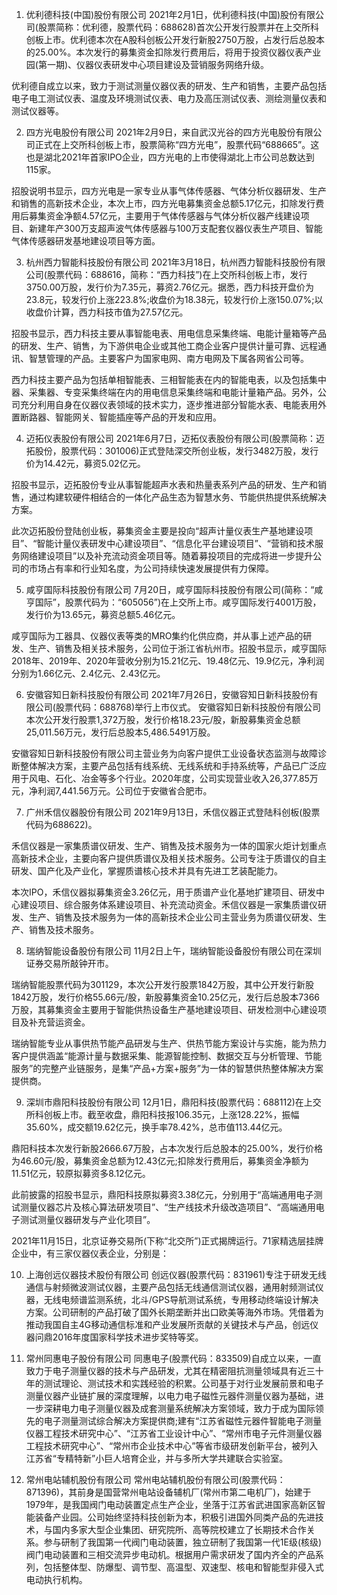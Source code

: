 1. 优利德科技(中国)股份有限公司
2021年2月1日，优利德科技(中国)股份有限公司(股票简称：优利德，股票代码：688628)首次公开发行股票并在上交所科创板上市。优利德本次在A股科创板公开发行新股2750万股，占发行后总股本的25.00%。本次发行的募集资金扣除发行费用后，将用于投资仪器仪表产业园(第一期)、仪器仪表研发中心项目建设及营销服务网络升级。

优利德自成立以来，致力于测试测量仪器仪表的研发、生产和销售，主要产品包括电子电工测试仪表、温度及环境测试仪表、电力及高压测试仪表、测绘测量仪表和测试仪器等。

2. 四方光电股份有限公司
2021年2月9日，来自武汉光谷的四方光电股份有限公司正式在上交所科创板上市，股票简称“四方光电”，股票代码“688665”。这也是湖北2021年首家IPO企业，四方光电的上市使得湖北上市公司总数达到115家。

招股说明书显示，四方光电是一家专业从事气体传感器、气体分析仪器研发、生产和销售的高新技术企业，本次上市，四方光电募集资金总额5.17亿元，扣除发行费用后募集资金净额4.57亿元，主要用于气体传感器与气体分析仪器产线建设项目、新建年产300万支超声波气体传感器与100万支配套仪器仪表生产项目、智能气体传感器研发基地建设项目等方面。

3. 杭州西力智能科技股份有限公司
2021年3月18日，杭州西力智能科技股份有限公司(股票代码：688616，简称：“西力科技”)在上交所科创板上市，发行3750.00万股，发行价为7.35元，募资2.76亿元。据悉，西力科技开盘价为23.8元，较发行价上涨223.8%;收盘价为18.38元，较发行价上涨150.07%;以收盘价计算，西力科技市值为27.57亿元。

招股书显示，西力科技主要从事智能电表、用电信息采集终端、电能计量箱等产品的研发、生产、销售，为下游供电企业或其他工商企业客户提供计量可靠、远程通讯、智慧管理的产品。主要客户为国家电网、南方电网及下属各网省公司等。

西力科技主要产品为包括单相智能表、三相智能表在内的智能电表，以及包括集中器、采集器、专变采集终端在内的用电信息采集终端和电能计量箱产品。另外，公司充分利用自身在仪器仪表领域的技术实力，逐步推进部分智能水表、电能表用外置断路器、智能网关、智能插座等产品的开发和应用。

4. 迈拓仪表股份有限公司
2021年6月7日，迈拓仪表股份有限公司(股票简称：迈拓股份，股票代码：301006)正式登陆深交所创业板，发行3482万股，发行价为14.42元，募资5.02亿元。

招股书显示，迈拓股份专业从事智能超声水表和热量表系列产品的研发、生产和销售，通过构建软硬件相结合的一体化产品生态为智慧水务、节能供热提供系统解决方案。

此次迈拓股份登陆创业板，募集资金主要是投向“超声计量仪表生产基地建设项目”、“智能计量仪表研发中心建设项目”、“信息化平台建设项目”、“营销和技术服务网络建设项目”以及补充流动资金项目等。随着募投项目的完成将进一步提升公司的市场占有率和行业知名度，为公司持续快速发展提供有力保障。

5. 咸亨国际科技股份有限公司
7月20日，咸亨国际科技股份有限公司(简称：“咸亨国际”，股票代码为：“605056”)在上交所上市。咸亨国际发行4001万股，发行价为13.65元，募资总额5.46亿元。

咸亨国际为工器具、仪器仪表等类的MRO集约化供应商，并从事上述产品的研发、生产、销售及相关技术服务，公司位于浙江省杭州市。招股书显示，咸亨国际2018年、2019年、2020年营收分别为15.21亿元、19.48亿元、19.9亿元，净利润分别为1.66亿元、2.4亿元、2.43亿元。

6. 安徽容知日新科技股份有限公司
2021年7月26日，安徽容知日新科技股份有限公司(股票代码：688768)举行上市仪式。
安徽容知日新科技股份有限公司本次公开发行股票1,372万股，发行价格18.23元/股，新股募集资金总额25,011.56万元，发行后总股本5,486.5491万股。

安徽容知日新科技股份有限公司主营业务为向客户提供工业设备状态监测与故障诊断整体解决方案，主要产品包括有线系统、无线系统和手持系统等，产品已广泛应用于风电、石化、冶金等多个行业。2020年度，公司实现营业收入26,377.85万元，净利润7,441.56万元。公司位于安徽省合肥市。

7. 广州禾信仪器股份有限公司
2021年9月13日，禾信仪器正式登陆科创板(股票代码为688622)。

禾信仪器是一家集质谱仪研发、生产、销售及技术服务为一体的国家火炬计划重点高新技术企业，主要向客户提供质谱仪及相关技术服务。公司专注于质谱仪的自主研发、国产化及产业化，掌握质谱核心技术并具有先进工艺装配能力。

本次IPO，禾信仪器拟募集资金3.26亿元，用于质谱产业化基地扩建项目、研发中心建设项目、综合服务体系建设项目、补充流动资金。禾信仪器是一家集质谱仪研发、生产、销售及技术服务为一体的高新技术企业公司主营业务为质谱仪研发、生产、销售及技术服务。

8. 瑞纳智能设备股份有限公司
11月2日上午，瑞纳智能设备股份有限公司在深圳证券交易所敲钟开市。

瑞纳智能股票代码为301129，本次公开发行股票1842万股，其中公开发行新股1842万股，发行价格55.66元/股，新股募集资金10.25亿元，发行后总股本7366万股，其募集资金主要用于智能供热设备生产基地建设项目、研发检测中心建设项目及补充营运资金。

瑞纳智能专业从事供热节能产品研发与生产、供热节能方案设计与实施，能为热力客户提供涵盖“能源计量与数据采集、能源智能控制、数据交互与分析管理、节能服务”的完整产业链服务，是集“产品+方案+服务”为一体的智慧供热整体解决方案提供商。

9. 深圳市鼎阳科技股份有限公司
12月1日，鼎阳科技(股票代码：688112)在上交所科创板上市。截至收盘，鼎阳科技报106.35元，上涨128.22%，振幅35.60%，成交额19.62亿元，换手率78.42%，总市值113.44亿元。

鼎阳科技本次发行新股2666.67万股，占本次发行后总股本的25.00%，发行价格为46.60元/股，募集资金总额为12.43亿元;扣除发行费用后，募集资金净额为11.51亿元，较原拟募资多8.12亿元。

此前披露的招股书显示，鼎阳科技原拟募资3.38亿元，分别用于“高端通用电子测试测量仪器芯片及核心算法研发项目”、“生产线技术升级改造项目”、“高端通用电子测试测量仪器研发与产业化项目”。

2021年11月15日，北京证券交易所(下称“北交所”)正式揭牌运行。71家精选层挂牌企业中，有三家仪器仪表企业，分别是：

10. 上海创远仪器技术股份有限公司
创远仪器(股票代码：831961)专注于研发无线通信与射频微波测试仪器，主要产品包括无线通信测试仪器，通用射频测试仪器，无线电频谱监测系统，北斗/GPS导航测试系统，专用移动终端设计解决方案。公司研制的产品打破了国外长期垄断并出口欧美等海外市场。凭借着为推动我国自主4G移动通信标准和产业发展所贡献的关键技术与产品，创远仪器问鼎2016年度国家科学技术进步奖特等奖。

11. 常州同惠电子股份有限公司
同惠电子(股票代码：833509)自成立以来，一直致力于电子测量仪器的技术与产品研发，尤其在精密阻抗测量领域具有近三十年的测试理论、测试技术和实践经验的积累。公司基于对行业发展前景和电子测量仪器产业链扩展的深度理解，以电力电子磁性元器件测量仪器为基础，进一步深耕电力电子测量仪器及成套测量系统解决方案领域，致力于成为国际领先的电子测量测试综合解决方案提供商;建有“江苏省磁性元器件智能电子测量仪器工程技术研究中心”、“江苏省工业设计中心”、“常州市电子元件测量仪器工程技术研究中心”、“常州市企业技术中心”等省市级研发创新平台，被列入江苏省“专精特新”小巨人培育企业，并与多所大学共建联合实验室。

12. 常州电站辅机股份有限公司
常州电站辅机股份有限公司(股票代码：871396)，其前身是国营常州电站设备辅机厂(常州市第二电机厂)，始建于1979年，是我国阀门电动装置定点生产企业，坐落于江苏省武进国家高新区智能装备产业园。公司始终坚持科技创新为本，积极引进国外同类产品的先进技术，与国内多家大型企业集团、研究院所、高等院校建立了长期技术合作关系。参与研制了我国第一代阀门电动装置，独立研制了我国第一代1E级(核级)阀门电动装置和三相交流异步电动机。根据用户需求研发了国内齐全的产品系列，包括整体型、防爆型、调节型、高温型、双速型、核电和智能型非侵入式电动执行机构。